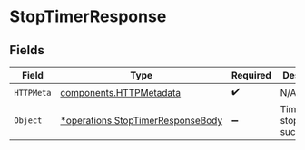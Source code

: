 # StopTimerResponse


## Fields

| Field                                                                                 | Type                                                                                  | Required                                                                              | Description                                                                           |
| ------------------------------------------------------------------------------------- | ------------------------------------------------------------------------------------- | ------------------------------------------------------------------------------------- | ------------------------------------------------------------------------------------- |
| `HTTPMeta`                                                                            | [components.HTTPMetadata](../../models/components/httpmetadata.md)                    | :heavy_check_mark:                                                                    | N/A                                                                                   |
| `Object`                                                                              | [*operations.StopTimerResponseBody](../../models/operations/stoptimerresponsebody.md) | :heavy_minus_sign:                                                                    | Timer stopped successfully.                                                           |